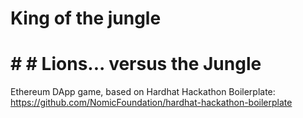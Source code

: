 # King of the jungle

# # # Lions... versus the Jungle

Ethereum DApp game, based on Hardhat Hackathon Boilerplate: https://github.com/NomicFoundation/hardhat-hackathon-boilerplate
